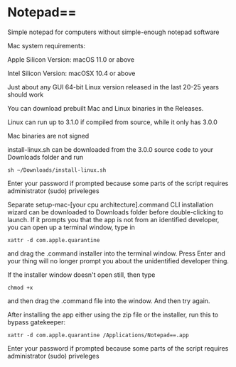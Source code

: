 # Notepad==
Simple notepad for computers without simple-enough notepad software

Mac system requirements:

Apple Silicon Version: macOS 11.0 or above

Intel Silicon Version: macOSX 10.4 or above

Just about any GUI 64-bit Linux version released in the last 20-25 years should work

You can download prebuilt Mac and Linux binaries in the Releases.

Linux can run up to 3.1.0 if compiled from source, while it only has 3.0.0

Mac binaries are not signed

install-linux.sh can be downloaded from the 3.0.0 source code to your Downloads folder and run 
```
sh ~/Downloads/install-linux.sh
```
Enter your password if prompted because some parts of the script requires administrator (sudo) priveleges

Separate setup-mac-[your cpu architecture].command CLI installation wizard can be downloaded to Downloads folder before double-clicking to launch. If it prompts you that the app is not from an identified developer, you can open up a terminal window, type in 
```
xattr -d com.apple.quarantine 
```
and drag the .command installer into the terminal window. Press Enter and your thing will no longer prompt you about the unidentified developer thing.

If the installer window doesn't open still, then type 
```
chmod +x
```
and then drag the .command file into the window. And then try again.

After installing the app either using the zip file or the installer, run this to bypass gatekeeper:
```
xattr -d com.apple.quarantine /Applications/Notepad==.app
```

Enter your password if prompted because some parts of the script requires administrator (sudo) priveleges
